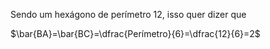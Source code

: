 Sendo um hexágono de perímetro 12, isso quer dizer que

$\bar{BA}=\bar{BC}=\dfrac{Perímetro}{6}=\dfrac{12}{6}=2$